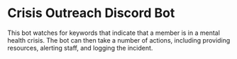# Crisis Outreach Discord Bot

This bot watches for keywords that indicate that a member is in a mental health crisis. The bot can then take a number of actions, including providing resources, alerting staff, and logging the incident. 